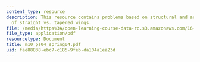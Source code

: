 ```yaml
---
content_type: resource
description: This resource contains problems based on structural and aerodynamic merits
  of straight vs. tapered wings.
file: /media/https%3A/open-learning-course-data-rc.s3.amazonaws.com/16-01-unified-engineering-i-ii-iii-iv-fall-2005-spring-2006/fae88838ebc7c1859febda104a1ea23d_m10_ps04_spring04.pdf
file_type: application/pdf
resourcetype: Document
title: m10_ps04_spring04.pdf
uid: fae88838-ebc7-c185-9feb-da104a1ea23d
---
```

